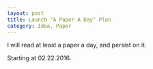 ```yaml
---
layout: post
title: Launch "A Paper A Day" Plan
category: Idea, Paper
---
```


I will read at least a paper a day, and persist on it.

Starting at 02.22.2016.